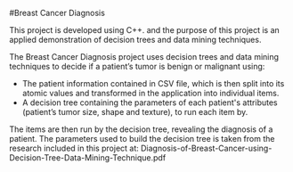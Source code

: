 #Breast Cancer Diagnosis

This project is developed using C++. and the purpose of this project is an applied demonstration of decision trees and data 
mining techniques.
 
The Breast Cancer Diagnosis project uses decision trees and data mining techniques to decide if a patient’s tumor is benign or 
malignant using:
- The patient information contained in CSV file, which is then split into its atomic values and transformed in the application
  into individual items.
- A decision tree containing the parameters of each patient's attributes (patient’s tumor size, shape and texture), to run each
  item by.

The items are then run by the decision tree, revealing the diagnosis of a patient. The parameters used to build the decision
tree is taken from the research included in this project at: Diagnosis-of-Breast-Cancer-using-Decision-Tree-Data-Mining-Technique.pdf

